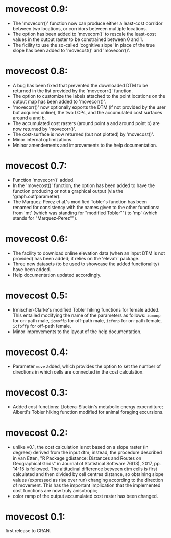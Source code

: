 # movecost 0.9:
* The 'movecorr()' function now can produce either a least-cost corridor between two locations, or corridors between multiple locations.
* The option has been added to 'movecorr()' to rescale the least-cost values in the output raster to be constrained between 0 and 1.
* The ficility to use the so-called 'cognitive slope' in place of the true slope has been added to 'movecost()' and 'movecorr()'.


# movecost 0.8:
* A bug has been fixed that prevented the downloaded DTM to be returned in the list provided by the 'movecorr()' function.
* The option to customize the labels attached to the point locations on the output map has been added to 'movecorr()'.
* 'movecorr()' now optionally exports the DTM (if not provided by the user but acquired online), the two LCPs, and the accumulated cost surfaces around a and b.
* The accumulated cost rasters (around point a and around point b) are now returned by 'movecorr()'.
* The cost-surface is now returned (but not plotted) by 'movecost()'.
* Minor internal optimizations.
* Mninor amendements and improvements to the help documentation.


# movecost 0.7:
* Function 'movecorr()' added.
* In the 'movecost()' function, the option has been added to have the function producing or not a graphical output (via the 'graph.out'parameter).
* The Marquez-Perez et al.'s modified Tobler's function has been renamed for consistency with the names given to the other functions: from 'mt' (which was standing for "modified Tobler"") to 'mp' (which stands for "Marquez-Perez"").


# movecost 0.6:
* The facility to download online elevation data (when an input DTM is not provided) has been added; it relies on the 'elevatr' package.
* Three new datasets (to be used to showcase the added functionality) have been added.
* Help documentation updated accordingly.

# movecost 0.5:

* Irmischer-Clarke's modified Tobler hiking functions for female added. This entailed modifying the name of the parameters as follows: `icmonp` for on-path male, `icmoffp` for off-path male, `icfonp` for on-path female, `icfoffp` for off-path female.
* Minor improvements to the layout of the help documentation.

# movecost 0.4:

* Parameter `move` added, which provides the option to set the number of directions in which cells are connected in the cost calculation.

# movecost 0.3:

* Added cost functions: Llobera-Sluckin's metabolic energy expenditure; Alberti's Tobler hiking function modified for animal foraging excursions.

# movecost 0.2:

* unlike v0.1, the cost calculation is not based on a slope raster (in degrees) derived from the input dtm; instead, the procedure described in van Etten, "R Package gdistance: Distances and Routes on Geographical Grids" in Journal of Statistical Software 76(13), 2017, pp. 14-15 is followed. The altitudinal difference between dtm cells is first calculated and then divided by cell centres distance, so obtaining slope values (expressed as rise over run) changing according to the direction of movement. This has the important implication that the implemented cost functions are now truly anisotropic; 
* color ramp of the output accumulated cost raster has been changed.

# movecost 0.1:

first release to CRAN.
